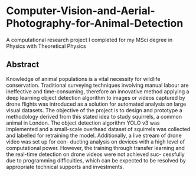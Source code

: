 # Computer-Vision-and-Aerial-Photography-for-Animal-Detection
A computational research project I completed for my MSci degree in Physics with Theoretical Physics

## Abstract
Knowledge of animal populations is a vital necessity for wildlife conservation. Traditional surveying techniques involving manual labour are ineffective and time-consuming, therefore an innovative method applying a deep learning object detection algorithm to images or videos captured by drone flights was introduced as a solution for automated analysis on large visual datasets. The objective of the project is to design and prototype a methodology derived from this stated idea to study squirrels, a common animal in London. The object detection algorithm YOLO v3 was implemented and a small-scale overhead dataset of squirrels was collected and labelled for retraining the model. Additionally, a live stream of drone video was set up for con- ducting analysis on devices with a high level of computational power. However, the training through transfer learning and the real-time detection on drone videos were not achieved suc- cessfully due to programming difficulties, which can be expected to be resolved by appropriate technical supports and investments.
